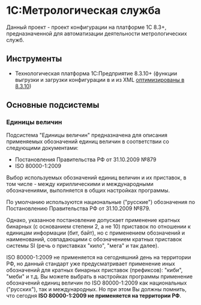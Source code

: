 1С:Метрологическая служба
=========================

Данный проект - проект конфигурации на платформе 1С 8.3+, предназначенной для автоматизации деятельности метрологических служб.

Инструменты
-----------

- Технологическая платформа 1С:Предприятие 8.3.10+
  (функции выгрузки и загрузки конфигурации в и из XML [оптимизированы в 8.3.10](http://zdst.net/1s-8-3-novoe-v-platforme-1s-8-3-10-vygruzka-zagruzka-konfiguratsii-v-fajly/))

  
Основные подсистемы
-------------------

### Единицы величин

Подсистема "Единицы величин" предназначена для описания применяемых обозначений единиц величин в соответствии со следующими документами:

- Постановления Правительства РФ от 31.10.2009 №879
- ISO 80000-1:2009

Выбор используемых обозначений единиц величин и их приставок, в том числе -
между кириллическими и международными обозначениями, выполняется в общих настройках
программы.

По умолчанию используются национальные ("русские") обозначения по Постановлению Правительства РФ от 31.10.2009 №879.

Однако, указанное постановление допускает применение кратных бинарных (с основанием степени 2, а не 10) приставок по
отношении к единицам информации (бит, байт), но с применением обозначений и наименований, совпадающими с обозначением
кратных приставок системы SI (речь о приставках "кило", "мега" и так далее).

ISO 80000-1:2009 не применяется на сегодняшний день на территории РФ, но данный стандарт уже предусматривает применение
иных обозначений для кратных бинарных приставок (префиксов): "киби", "меби" и т.д. Вы можете выбрать в настройках программы
применение обозначений единиц величин по ISO 80000-1:2009 как национальных ("русских"), так и международных.
Но при этом Вы должны помнить, что сегодня **ISO 80000-1:2009 не применяется на территории РФ**.

